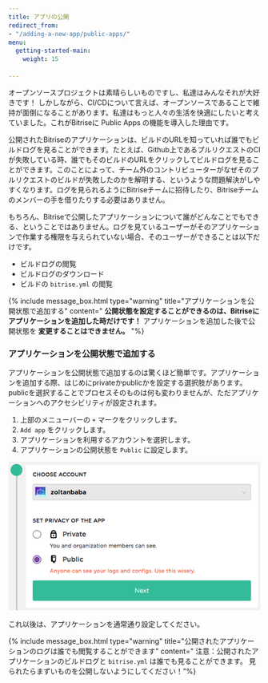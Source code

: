 ```yaml
---
title: アプリの公開
redirect_from:
- "/adding-a-new-app/public-apps/"
menu:
  getting-started-main:
    weight: 15

---
```

オープンソースプロジェクトは素晴らしいものですし、私達はみんなそれが大好きです！ しかしながら、CI/CDについて言えば、オープンソースであることで維持が面倒になることがあります。私達はもっと人々の生活を快適にしたいと考えていました。これがBitriseに Public Apps の機能を導入した理由です。

公開されたBitriseのアプリケーションは、ビルドのURLを知っていれば誰でもビルドログを見ることができます。たとえば、Github上であるプルリクエストのCIが失敗している時、誰でもそのビルドのURLをクリックしてビルドログを見ることができます。このことによって、チーム外のコントリビューターがなぜそのプルリクエストのビルドが失敗したのかを解明する、というような問題解決がしやすくなります。ログを見られるようにBitriseチームに招待したり、Bitriseチームのメンバーの手を借りたりする必要はありません。

もちろん、Bitriseで公開したアプリケーションについて誰がどんなことでもできる、ということではありません。ログを見ているユーザーがそのアプリケーションで作業する権限を与えられていない場合、そのユーザーができることは以下だけです。

* ビルドログの閲覧
* ビルドログのダウンロード
* ビルドの `bitrise.yml` の閲覧

{% include message_box.html type="warning" title="アプリケーションを公開状態で追加する" content=" **公開状態を設定することができるのは、Bitriseにアプリケーションを追加した時だけです！** アプリケーションを追加した後で公開状態を **変更することはできません。**
"%}

### アプリケーションを公開状態で追加する

アプリケーションを公開状態で追加するのは驚くほど簡単です。アプリケーションを追加する際、はじめにprivateかpublicかを設定する選択肢があります。publicを選択することでプロセスそのものは何も変わりませんが、ただアプリケーションへのアクセシビリティが設定されます。

1. 上部のメニューバーの `+` マークをクリックします。
2. `Add app` をクリックします。
3. アプリケーションを利用するアカウントを選択します。
4. アプリケーションの公開状態を `Public` に設定します。

![Set the app to Public](/img/adding-a-new-app/public-app.png)

これ以後は、アプリケーションを通常通り設定してください。

{% include message_box.html type="warning" title="公開されたアプリケーションのログは誰でも閲覧することができます" content=" 注意：公開されたアプリケーションのビルドログと `bitrise.yml` は誰でも見ることができます。 見られたらまずいものを公開しないようにしてください！"%}